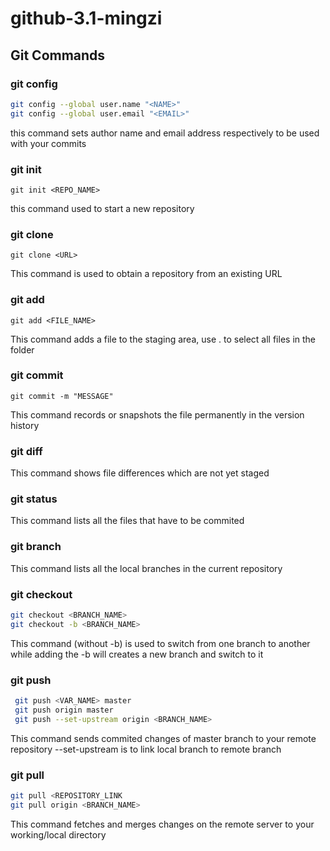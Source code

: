 # github-3.1-mingzi

## Git Commands

### git config
``` sh 
git config --global user.name "<NAME>"
git config --global user.email "<EMAIL>"
```
this command sets author name and email address respectively to be used with your commits

### git init
   
```git init <REPO_NAME>```

this command used to start a new repository

### git clone
```git clone <URL>```

This command is used to obtain a repository from an existing URL

### git add
```git add <FILE_NAME>```

This command adds a  file to the staging area, use . to select all files in the folder

### git commit
```git commit -m "MESSAGE"```

This command records or snapshots the file permanently in the version history

### git diff
This command shows file differences which are not yet staged

### git status
This command lists all the files that have to be commited

### git branch
This command lists all the local branches in the current repository

### git checkout
```sh
git checkout <BRANCH_NAME>
git checkout -b <BRANCH_NAME>
```
This command (without -b) is used to switch from one branch to another
while adding the -b will creates a new branch and switch to it

### git push
```sh
 git push <VAR_NAME> master
 git push origin master
 git push --set-upstream origin <BRANCH_NAME>
 ```

 This command sends commited changes of master branch to your remote repository
--set-upstream is to link local branch to remote branch


 ### git pull 
 ```sh
 git pull <REPOSITORY_LINK
 git pull origin <BRANCH_NAME>
 ```

 This command fetches and merges changes on the remote server to your working/local directory

